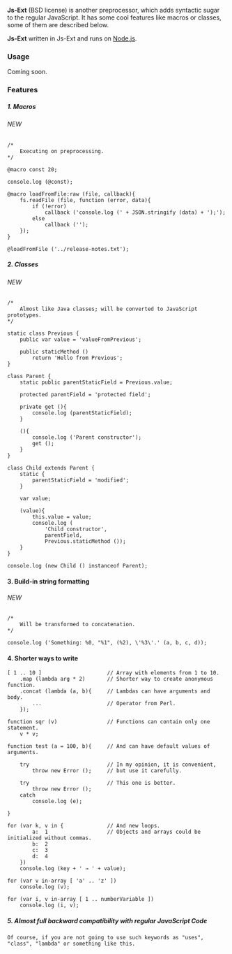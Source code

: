 **Js-Ext** (BSD license) is another preprocessor, which adds syntactic sugar to the regular JavaScript. It has some cool
features like macros or classes, some of them are described below.

**Js-Ext** written in Js-Ext and runs on [Node.js](http://nodejs.org/).

### Usage

Coming soon.

### Features

##### 1. Macros
###### NEW

	/*
		Executing on preprocessing.
	*/

	@macro const 20;

	console.log (@const);

	@macro loadFromFile:raw (file, callback){
		fs.readFile (file, function (error, data){
			if (!error)
				callback ('console.log (' + JSON.stringify (data) + ');');
			else
				callback ('');
		});
	}

	@loadFromFile ('../release-notes.txt');

##### 2. Classes
###### NEW

	/*
		Almost like Java classes; will be converted to JavaScript prototypes.
	*/

	static class Previous {
		public var value = 'valueFromPrevious';

		public staticMethod ()
			return 'Hello from Previous';
	}

	class Parent {
		static public parentStaticField = Previous.value;

		protected parentField = 'protected field';
		
		private get (){
			console.log (parentStaticField);
		}
		
		(){
			console.log ('Parent constructor');
			get ();
		}
	}
	
	class Child extends Parent {
		static {
			parentStaticField = 'modified';
		}

		var value;
		
		(value){
			this.value = value;
			console.log (
				'Child constructor', 
				parentField, 
				Previous.staticMethod ());
		}
	}

	console.log (new Child () instanceof Parent);
		
#### 3. Build-in string formatting 
###### NEW

	/*
		Will be transformed to concatenation.
	*/
	
	console.log ('Something: %0, "%1", (%2), \'%3\'.' (a, b, c, d));
	
#### 4. Shorter ways to write
	
	[ 1 .. 10 ] 				 	// Array with elements from 1 to 10.
		.map (lambda arg * 2) 	  	// Shorter way to create anonymous function.
		.concat (lambda (a, b){     // Lambdas can have arguments and body.
			... 					// Operator from Perl.
		}); 
		
	function sqr (v)				// Functions can contain only one statement.
		v * v;

	function test (a = 100, b){		// And can have default values of arguments.

		try 						// In my opinion, it is convenient,
			throw new Error (); 	// but use it carefully.
			
		try 						// This one is better.
			throw new Error ();
		catch
			console.log (e);

	}

	for (var k, v in { 				// And new loops.
			a: 	1 					// Objects and arrays could be initialized without commas.
			b: 	2
			c: 	3
			d: 	4 
		})
		console.log (key + ' → ' + value); 

	for (var v in-array [ 'a' .. 'z' ])
		console.log (v);

	for (var i, v in-array [ 1 .. numberVariable ])
		console.log (i, v);

##### 5. Almost full backward compatibility with regular JavaScript Code

	Of course, if you are not going to use such keywords as "uses", "class", "lambda" or something like this.